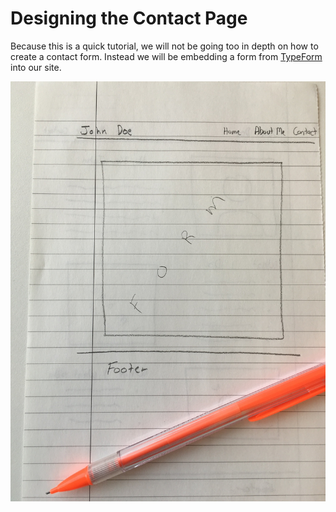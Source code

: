 # Designing the Contact Page

Because this is a quick tutorial, we will not be going too in depth on how to create a contact form. Instead we will be embedding a form from [TypeForm](https://www.typeform.com) into our site.

![](../images/contactpage_handdrawn.jpg)